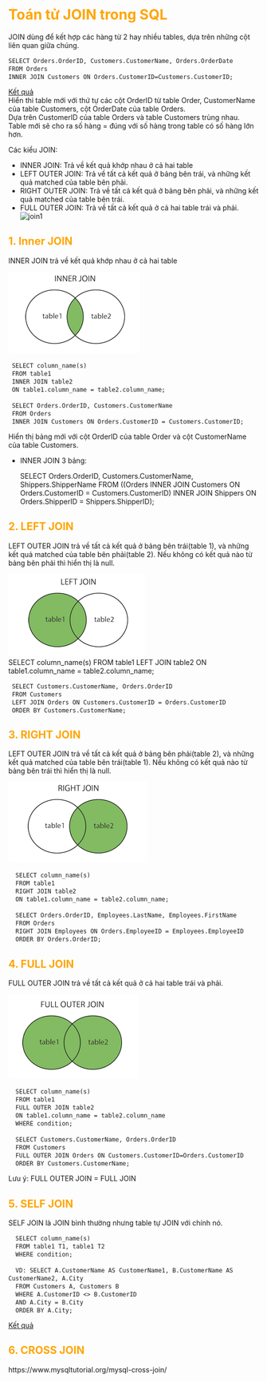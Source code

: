 <h1 style="color:orange">Toán tử JOIN trong SQL</h1>

JOIN dùng để kết hợp các hàng từ 2 hay nhiều tables, dựa trên những cột liên quan giữa chúng.

    SELECT Orders.OrderID, Customers.CustomerName, Orders.OrderDate
    FROM Orders
    INNER JOIN Customers ON Orders.CustomerID=Customers.CustomerID;
[Kết quả](https://www.w3schools.com/sql/trysql.asp?filename=trysql_select_join)<br>
Hiển thi table mới với thứ tự các cột OrderID từ table Order, CustomerName của table Customers, cột OrderDate của table Orders.<br>
Dựa trên CustomerID của table Orders và table Customers trùng nhau. <br> 
Table mới sẽ cho ra số hàng = đúng với số  hàng trong table có số hàng lớn hơn.

Các kiểu JOIN:
- INNER JOIN: Trả về kết quả khớp nhau ở cả hai table
- LEFT OUTER JOIN: Trả về tất cả kết quả ở bảng bên trái, và những kết quả matched của table bên phải.
- RIGHT OUTER JOIN: Trả về tất cả kết quả ở bảng bên phải, và những kết quả matched của table bên trái.
- FULL OUTER JOIN: Trả về tất cả kết quả ở cả hai table trái và phải.
![join1](../img/join1.png)<br>
<h2 style="color:orange">1. Inner JOIN</h2>
INNER JOIN trả về kết quả khớp nhau ở cả hai table

![join2](../img/join2.png)<br>

     SELECT column_name(s)
     FROM table1
     INNER JOIN table2
     ON table1.column_name = table2.column_name;

     SELECT Orders.OrderID, Customers.CustomerName
     FROM Orders
     INNER JOIN Customers ON Orders.CustomerID = Customers.CustomerID;
Hiển thị bảng mới với cột OrderID của table Order và cột CustomerName của table Customers.<br>

- INNER JOIN 3 bảng:

     SELECT Orders.OrderID, Customers.CustomerName, Shippers.ShipperName
     FROM ((Orders
     INNER JOIN Customers ON Orders.CustomerID = Customers.CustomerID)
     INNER JOIN Shippers ON Orders.ShipperID = Shippers.ShipperID);
<h2 style="color:orange">2. LEFT JOIN</h2>
LEFT OUTER JOIN trả về tất cả kết quả ở bảng bên trái(table 1), và những kết quả matched của table bên phải(table 2). Nếu không có kết quả nào từ bảng bên phải thì hiển thị là null.

![join3](../img/join3.png)<br>
     SELECT column_name(s)
     FROM table1
     LEFT JOIN table2
     ON table1.column_name = table2.column_name;

     SELECT Customers.CustomerName, Orders.OrderID
     FROM Customers
     LEFT JOIN Orders ON Customers.CustomerID = Orders.CustomerID
     ORDER BY Customers.CustomerName;
<h2 style="color:orange">3. RIGHT JOIN</h2>
LEFT OUTER JOIN trả về tất cả kết quả ở bảng bên phải(table 2), và những kết quả matched của table bên trái(table 1). Nếu không có kết quả nào từ bảng bên trái thì hiển thị là null.

![join4](../img/join4.png)<br>

      SELECT column_name(s)
      FROM table1
      RIGHT JOIN table2
      ON table1.column_name = table2.column_name;

      SELECT Orders.OrderID, Employees.LastName, Employees.FirstName
      FROM Orders
      RIGHT JOIN Employees ON Orders.EmployeeID = Employees.EmployeeID
      ORDER BY Orders.OrderID;
<h2 style="color:orange">4. FULL JOIN</h2>
FULL OUTER JOIN trả về tất cả kết quả ở cả hai table trái và phải.

![join4](../img/join5.png)<br>

      SELECT column_name(s)
      FROM table1
      FULL OUTER JOIN table2
      ON table1.column_name = table2.column_name
      WHERE condition;

      SELECT Customers.CustomerName, Orders.OrderID
      FROM Customers
      FULL OUTER JOIN Orders ON Customers.CustomerID=Orders.CustomerID
      ORDER BY Customers.CustomerName;
Lưu ý: FULL OUTER JOIN = FULL JOIN
<h2 style="color:orange">5. SELF JOIN</h2>
SELF JOIN là JOIN bình thường nhưng table tự JOIN với chính nó.

      SELECT column_name(s)
      FROM table1 T1, table1 T2
      WHERE condition;

      VD: SELECT A.CustomerName AS CustomerName1, B.CustomerName AS CustomerName2, A.City
      FROM Customers A, Customers B
      WHERE A.CustomerID <> B.CustomerID
      AND A.City = B.City
      ORDER BY A.City;
[Kết quả](https://www.w3schools.com/sql/trysql.asp?filename=trysql_select_join_self)
<h2 style="color:orange">6. CROSS JOIN</h2>
https://www.mysqltutorial.org/mysql-cross-join/